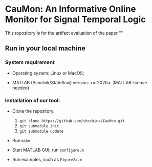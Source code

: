# CauMon: An Informative Online Monitor for Signal Temporal Logic

This repository is for the artifact evaluation of the paper ""

## Run in your local machine

### System requirement

- Operating system: Linux or MacOS;

- MATLAB (Simulink/Stateflow) version: >= 2020a. (MATLAB license needed)

### Installation of our tool:

- Clone the repository.
  1. `git clone https://github.com/choshina/CauMon.git`
  2. `git submodule init`
  3. `git submodule update`

- Run `make`
  
- Start MATLAB GUI, run `configure.m`

- Run examples, such as `Figure2a.m`
